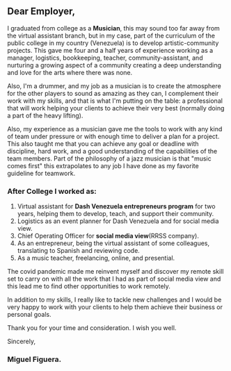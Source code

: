 ## Dear Employer,

I graduated from college as a **Musician**, this may sound too far away from the virtual assistant branch, but in my case, part of the curriculum of the public college in my country (Venezuela) is to develop artistic-community projects. This gave me four and a half years of experience working as a manager, logistics, bookkeeping, teacher, community-assistant, and nurturing a growing aspect of a community creating a deep understanding and love for the arts where there was none.

Also, I'm a drummer, and my job as a musician is to create the atmosphere for the other players to sound as amazing as they can, I complement their work with my skills, and that is what I'm putting on the table: a professional that will work helping your clients to achieve their very best (normally doing a part of the heavy lifting).

Also, my experience as a musician gave me the tools to work with any kind of team under pressure or with enough time to deliver a plan for a project. This also taught me that you can achieve any goal or deadline with discipline, hard work, and a good understanding of the capabilities of the team members. Part of the philosophy of a  jazz musician is that "music comes first" this extrapolates to any job I have done as my favorite guideline for teamwork.

### After College I worked as:
1. Virtual assistant for **Dash Venezuela entrepreneurs program** for two years, helping them to develop, teach, and support their community.
2. Logistics as an event planner for Dash Venezuela and for social media view.
3. Chief Operating Officer for **social media view**(RRSS company).
4. As an entrepreneur, being the virtual assistant of some colleagues, translating to Spanish and reviewing code.
5. As a music teacher, freelancing, online, and presential.

The covid pandemic made me reinvent myself and discover my remote skill set to carry on with all the work that I had as part of social media view and this lead me to find other opportunities to work remotely.

In addition to my skills, I really like to tackle new challenges and I would be very happy to work with your clients to help them achieve their business or personal goals.

Thank you for your time and consideration. I wish you well.

Sincerely,

### **Miguel Figuera.**